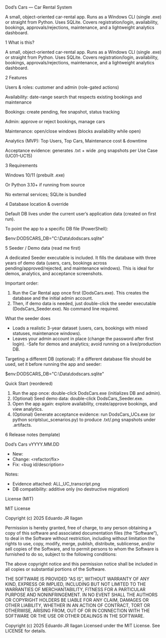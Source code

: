 Dod’s Cars — Car Rental System

A small, object-oriented car-rental app. Runs as a Windows CLI (single .exe) or straight from Python. Uses SQLite. Covers registration/login, availability, bookings, approvals/rejections, maintenance, and a lightweight analytics dashboard.

1 What is this?

A small, object-oriented car-rental app. Runs as a Windows CLI (single .exe) or straight
from Python. Uses SQLite. Covers registration/login, availability, bookings,
approvals/rejections, maintenance, and a lightweight analytics dashboard.

2 Features

Users & roles: customer and admin (role-gated actions)

Availability: date-range search that respects existing bookings and maintenance

Bookings: create pending, fee snapshot, status tracking

Admin: approve or reject bookings, manage cars

Maintenance: open/close windows (blocks availability while open)

Analytics (MVP): Top Users, Top Cars, Maintenance cost & downtime

Acceptance evidence: generates .txt + wide .png snapshots per Use Case (UC01–UC15)

3 Requirements

Windows 10/11 (prebuilt .exe)

Or Python 3.10+ if running from source

No external services; SQLite is bundled

4 Database location & override

Default DB lives under the current user’s application data (created on first run).

To point the app to a specific DB file (PowerShell):

$env:DODSCARS_DB="C:\Data\dodscars.sqlite"

5 Seeder / Demo data (read me first)

A dedicated Seeder executable is included. It fills the database with three years of demo data (users, cars, bookings across pending/approved/rejected, and maintenance windows). This is ideal for demos, analytics, and acceptance screenshots.

Important order:

1. Run the Car Rental app once first (DodsCars.exe). This creates the database and the initial admin account.
2. Then, if demo data is needed, just double-click the seeder executable (DodsCars_Seeder.exe). No command line required.

What the seeder does

- Loads a realistic 3-year dataset (users, cars, bookings with mixed statuses, maintenance windows).
- Leaves your admin account in place (change the password after first login).
-Safe for demos and analytics; avoid running on a live/production DB.

Targeting a different DB (optional):
If a different database file should be used, set it before running the app and seeder:

$env:DODSCARS_DB="C:\Data\dodscars.sqlite"

Quick Start (reordered)

1. Run the app once: double-click DodsCars.exe (initializes DB and admin).
2. (Optional) Seed demo data: double-click DodsCars_Seeder.exe.
3. Open the app again: explore availability, create/approve bookings, and view analytics.
4. (Optional) Generate acceptance evidence: run DodsCars_UCs.exe (or python scripts\uc_scenarios.py) to produce .txt/.png snapshots under .artifacts\.

6 Release notes (template)

Dod’s Cars vYYYY.MM.DD
- New: <feature>
- Change: <refactor/fix>
- Fix: <bug id/description>

Notes:
- Evidence attached: ALL_UC_transcript.png
- DB compatibility: additive only (no destructive migration)

License (MIT)

MIT License

Copyright (c) 2025 Eduardo JR Ilagan

Permission is hereby granted, free of charge, to any person obtaining a copy
of this software and associated documentation files (the “Software”), to deal
in the Software without restriction, including without limitation the rights
to use, copy, modify, merge, publish, distribute, sublicense, and/or sell
copies of the Software, and to permit persons to whom the Software is
furnished to do so, subject to the following conditions:

The above copyright notice and this permission notice shall be included in
all copies or substantial portions of the Software.

THE SOFTWARE IS PROVIDED “AS IS”, WITHOUT WARRANTY OF ANY KIND, EXPRESS OR
IMPLIED, INCLUDING BUT NOT LIMITED TO THE WARRANTIES OF MERCHANTABILITY,
FITNESS FOR A PARTICULAR PURPOSE AND NONINFRINGEMENT. IN NO EVENT SHALL THE
AUTHORS OR COPYRIGHT HOLDERS BE LIABLE FOR ANY CLAIM, DAMAGES OR OTHER
LIABILITY, WHETHER IN AN ACTION OF CONTRACT, TORT OR OTHERWISE, ARISING FROM,
OUT OF OR IN CONNECTION WITH THE SOFTWARE OR THE USE OR OTHER DEALINGS IN
THE SOFTWARE.

Copyright (c) 2025 Eduardo JR Ilagan
Licensed under the MIT License. See LICENSE for details.
